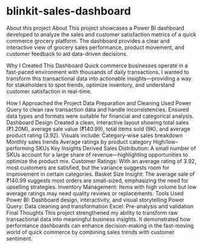 # blinkit-sales-dashboard

About this project
About
This project showcases a Power BI dashboard developed to analyze the sales and customer satisfaction metrics of a quick commerce grocery platform. The dashboard provides a clear and interactive view of grocery sales performance, product movement, and customer feedback to aid data-driven decisions.

Why I Created This Dashboard
Quick commerce businesses operate in a fast-paced environment with thousands of daily transactions. I wanted to transform this transactional data into actionable insights—providing a way for stakeholders to spot trends, optimize inventory, and understand customer satisfaction in real-time.

How I Approached the Project
Data Preparation and Cleaning
Used Power Query to clean raw transaction data and handle inconsistencies.
Ensured data types and formats were suitable for financial and categorical analysis.
Dashboard Design
Created a clean, interactive layout showing total sales (₹1.20M), average sale value (₹140.99), total items sold (9K), and average product rating (3.92).
Visuals include:
Category-wise sales breakdown
Monthly sales trends
Average ratings by product category
High/low-performing SKUs
Key Insights Derived
Sales Distribution: A small number of SKUs account for a large share of revenue—highlighting opportunities to optimize the product mix.
Customer Ratings: With an average rating of 3.92, most customers are satisfied, but the variance suggests room for improvement in certain categories.
Basket Size Insight: The average sale of ₹140.99 suggests most orders are small-sized, emphasizing the need for upselling strategies.
Inventory Management: Items with high volume but low average ratings may need quality reviews or replacements.
Tools Used
Power BI: Dashboard design, interactivity, and visual storytelling
Power Query: Data cleaning and transformation
Excel: Pre-analysis and validation
Final Thoughts
This project strengthened my ability to transform raw transactional data into meaningful business insights. It demonstrated how performance dashboards can enhance decision-making in the fast-moving world of quick commerce by combining sales trends with customer sentiment.
